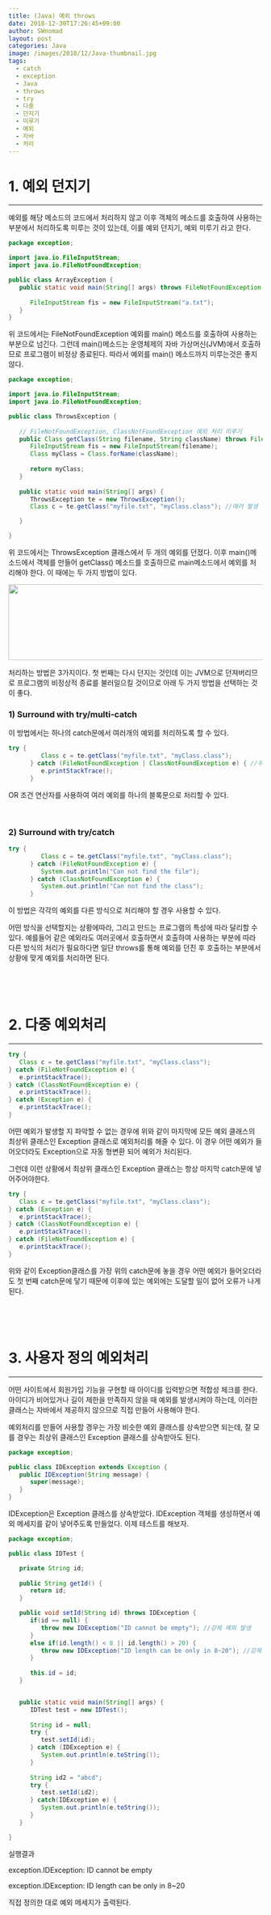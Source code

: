 ```yaml
---
title: (Java) 예외 throws
date: 2018-12-30T17:26:45+09:00
author: SWnomad
layout: post
categories: Java
image: /images/2018/12/Java-thumbnail.jpg
tags:
  - catch
  - exception
  - Java
  - throws
  - try
  - 다중
  - 던지기
  - 미루기
  - 예외
  - 자바
  - 처리
---
```

# 1. 예외 던지기

* * *

예외를 해당 메소드의 코드에서 처리하지 않고 이후 객체의 메소드를 호출하여 사용하는 부분에서 처리하도록 미루는 것이 있는데, 이를 예외 던지기, 예외 미루기 라고 한다.

~~~ java
package exception;

import java.io.FileInputStream;
import java.io.FileNotFoundException;

public class ArrayException {
   public static void main(String[] args) throws FileNotFoundException {
      
      FileInputStream fis = new FileInputStream("a.txt");
   }
}
~~~

위 코드에서는 FileNotFoundException 예외를 main() 메소드를 호출하여 사용하는 부분으로 넘긴다. 그런데 main()메소드는 운영체제의 자바 가상머신(JVM)에서 호출하므로 프로그램이 비정상 종료된다. 따라서 예외를 main() 메소드까지 미루는것은 좋지 않다.

~~~ java
package exception;

import java.io.FileInputStream;
import java.io.FileNotFoundException;

public class ThrowsException {
    
   // FileNotFoundException, ClassNotFoundException 예외 처리 미루기
   public Class getClass(String filename, String className) throws FileNotFoundException, ClassNotFoundException {
      FileInputStream fis = new FileInputStream(filename);
      Class myClass = Class.forName(className);
      
      return myClass;
   }
   
   public static void main(String[] args) {
      ThrowsException te = new ThrowsException();
      Class c = te.getClass("myfile.txt", "myClass.class"); //에러 발생

   }

}
~~~

위 코드에서는 ThrowsException 클래스에서 두 개의 예외를 던졌다. 이후 main()메소드에서 객체를 만들어 getClass() 메소드를 호출하므로 main메소드에서 예외를 처리해야 한다. 이 때에는 두 가지 방법이 있다.

<a href="https://SWnomad.com/%ec%98%88%ec%99%b8-throws/%ec%a0%9c%eb%aa%a9-%ec%97%86%ec%9d%8c-196/" rel="attachment wp-att-1661"><img class="aligncenter size-full wp-image-1661" src="/images/2018/12/no-name-41.jpg" alt="" width="524" height="150" srcset="/images/2018/12/no-name-41.jpg 524w, /images/2018/12/no-name-41-300x86.jpg 300w" sizes="(max-width: 524px) 100vw, 524px" /></a>

처리하는 방법은 3가지이다. 첫 번째는 다시 던지는 것인데 이는 JVM으로 던져버리므로 프로그램의 비정상적 종료를 불러일으킬 것이므로 아래 두 가지 방법을 선택하는 것이 좋다.

### 1) Surround with try/multi-catch

이 방법에서는 하나의 catch문에서 여러개의 예외를 처리하도록 할 수 있다.

~~~ java
try {
         Class c = te.getClass("myfile.txt", "myClass.class");
      } catch (FileNotFoundException | ClassNotFoundException e) { //두 예외 중 한 가지 발생하면 블록 실행
         e.printStackTrace();
      }
~~~

OR 조건 연산자를 사용하여 여러 예외를 하나의 블록문으로 처리할 수 있다.

&nbsp;

### 2) Surround with try/catch

~~~ java
try {
         Class c = te.getClass("myfile.txt", "myClass.class");
      } catch (FileNotFoundException e) {
         System.out.println("Can not find the file");
      } catch (ClassNotFoundException e) {
         System.out.println("Can not find the class");
      }
~~~

이 방법은 각각의 예외를 다른 방식으로 처리해야 할 경우 사용할 수 있다.

어떤 방식을 선택할지는 상황에따라, 그리고 만드는 프로그램의 특성에 따라 달리할 수 있다. 예를들어 같은 예외라도 여러곳에서 호출하면서 호출하여 사용하는 부분에 따라 다른 방식의 처리가 필요하다면 일단 throws를 통해 예외를 던진 후 호출하는 부분에서 상황에 맞게 예외를 처리하면 된다.

&nbsp;

&nbsp;

# 2. 다중 예외처리

* * *

~~~ java
try {
   Class c = te.getClass("myfile.txt", "myClass.class");
} catch (FileNotFoundException e) {
   e.printStackTrace();
} catch (ClassNotFoundException e) {
   e.printStackTrace();
} catch (Exception e) {
   e.printStackTrace();
}
~~~

어떤 예외가 발생할 지 파악할 수 없는 경우에 위와 같이 마지막에 모든 예외 클래스의 최상위 클래스인 Exception 클래스로 예외처리를 해줄 수 있다. 이 경우 어떤 예외가 들어오더라도 Exception으로 자동 형변환 되어 예외가 처리된다.

그런데 이런 상황에서 최상위 클래스인 Exception 클래스는 항상 마지막 catch문에 넣어주어야한다.

~~~ java
try {
   Class c = te.getClass("myfile.txt", "myClass.class");
} catch (Exception e) {
   e.printStackTrace();
} catch (ClassNotFoundException e) {
   e.printStackTrace();
} catch (FileNotFoundException e) {
   e.printStackTrace();
}
~~~

위와 같이 Exception클래스를 가장 위의 catch문에 놓을 경우 어떤 예외가 들어오더라도 첫 번째 catch문에 닿기 때문에 이후에 있는 예외에는 도달할 일이 없어 오류가 나게된다.

&nbsp;

&nbsp;

# 3. 사용자 정의 예외처리

* * *

어떤 사이트에서 회원가입 기능을 구현할 때 아이디를 입력받으면 적합성 체크를 한다. 아이디가 비어있거나 길이 제한을 만족하지 않을 때 예외를 발생시켜야 하는데, 이러한 클래스는 자바에서 제공하지 않으므로 직접 만들어 사용해야 한다.

예외처리를 만들어 사용할 경우는 가장 비슷한 예외 클래스를 상속받으면 되는데, 잘 모를 경우는 최상위 클래스인 Exception 클래스를 상속받아도 된다.

~~~ java
package exception;

public class IDException extends Exception {
   public IDException(String message) {
      super(message);
   }
}
~~~

IDException은 Exception 클래스를 상속받았다. IDException 객체를 생성하면서 예외 메세지를 같이 넣어주도록 만들었다. 이제 테스트를 해보자.

~~~ java
package exception;

public class IDTest {

   private String id;
      
   public String getId() {
      return id;
   }

   public void setId(String id) throws IDException {
      if(id == null) {
         throw new IDException("ID cannot be empty"); //강제 예외 발생
      }
      else if(id.length() < 8 || id.length() > 20) {
         throw new IDException("ID length can be only in 8~20"); //강제 예외 발생
      }
      
      this.id = id;
   }


   public static void main(String[] args) {
      IDTest test = new IDTest();
      
      String id = null;
      try {
         test.setId(id);
      } catch (IDException e) {
         System.out.println(e.toString());
      }
      
      String id2 = "abcd";
      try {
         test.setId(id2);
      } catch(IDException e) {
         System.out.println(e.toString());
      }
   }

}
~~~

실행결과

exception.IDException: ID cannot be empty


exception.IDException: ID length can be only in 8~20

직접 정의한 대로 예외 메세지가 출력된다.
